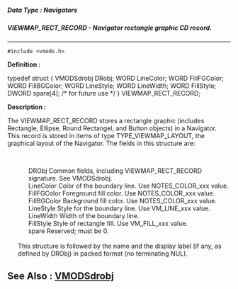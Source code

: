 ##### Data Type : Navigators
##### VIEWMAP_RECT_RECORD - Navigator rectangle graphic CD record.
---
```
#include <vmods.h>
```

**Definition :**

typedef struct {
   VMODSdrobj DRobj;
   WORD       LineColor;
   WORD       FillFGColor;
   WORD       FillBGColor;
   WORD       LineStyle;
   WORD       LineWidth;
   WORD       FillStyle;
   DWORD      spare[4]; /* for future use */
} VIEWMAP_RECT_RECORD;

**Description :**

The VIEWMAP_RECT_RECORD stores a rectangle graphic (includes Rectangle, Ellipse, Round Rectangel, and Button objects) in a Navigator.  This record is stored in items of type TYPE_VIEWMAP_LAYOUT, the graphical layout of the Navigator.  The fields in this structure are:
<ul><br>

<ul>DRObj		Common fields, including VIEWMAP_RECT_RECORD signature.   See VMODSdrobj.<br>
LineColor	Color of the boundary line.   Use NOTES_COLOR_xxx value.<br>
FillFGColor	Foreground fill color.   Use NOTES_COLOR_xxx value.  <br>
FillBGColor	Background fill color.   Use NOTES_COLOR_xxx value.<br>
LineStyle	Style for the boundary line.   Use VM_LINE_xxx value.<br>
LineWidth	Width of the boundary line.<br>
FillStyle		Style of rectangle fill.   Use VM_FILL_xxx value.<br>
spare		Reserved;  must be 0.</ul>
<br>
This structure is followed by the name and the display label (if any, as defined by DRObj) in packed format (no terminating NUL).</ul>



**See Also :**
[VMODSdrobj](/domino-c-api-docs/reference/Data/VMODSdrobj)
---
